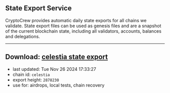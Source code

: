 ## State Export Service
CryptoCrew provides automatic daily state exports for all chains we validate. State export files can be used as genesis files and are a snapshot of the current blockchain state, including all validators, accounts, balances and delegations.

---
**Download: [celestia state export](https://dl-eu2.ccvalidators.com/SERVICE/celestia/celestia_export_2878230.json)**
---

- last updated: Tue Nov 26 2024 17:33:27
- chain id: `celestia`
- export height: `2878230`
- use for: airdrops, local tests, chain recovery
